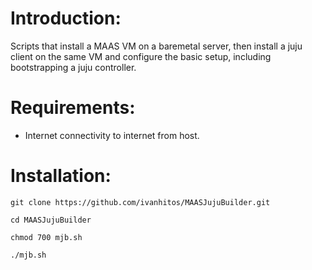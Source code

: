 # Introduction:

Scripts that install a MAAS VM on a baremetal server, then install a juju client on the same VM and configure the basic setup, including bootstrapping a juju controller.

# Requirements:

- Internet connectivity to internet from host.


# Installation:

```
git clone https://github.com/ivanhitos/MAASJujuBuilder.git

cd MAASJujuBuilder

chmod 700 mjb.sh

./mjb.sh
```
